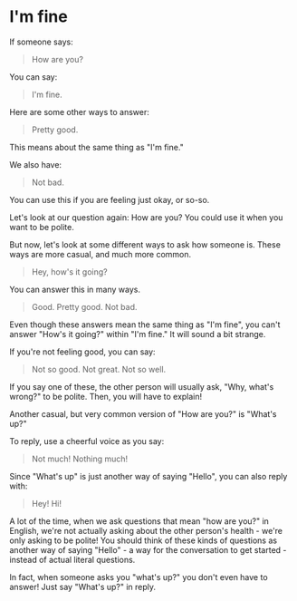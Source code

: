 # I'm fine

If someone says:
> How are you?

You can say:
> I'm fine.

Here are some other ways to answer:
> Pretty good.

This means about the same thing as "I'm fine."

We also have:
> Not bad.

You can use this if you are feeling just okay, or so-so.

Let's look at our question again: How are you?
You could use it when you want to be polite.

But now, let's look at some different ways to ask how someone is.
These ways are more casual, and much more common.

> Hey, how's it going?

You can answer this in many ways.
> Good.
> Pretty good.
> Not bad.

Even though these answers mean the same thing as "I'm fine", you can't answer "How's it going?" within "I'm fine." It will sound a bit strange.

If you're not feeling good, you can say:
> Not so good.
> Not great.
> Not so well.

If you say one of these, the other person will usually ask, "Why, what's wrong?" to be polite. Then, you will have to explain!

Another casual, but very common version of "How are you?" is "What's up?"

To reply, use a cheerful voice as you say:
> Not much!
> Nothing much!

Since "What's up" is just another way of saying "Hello", you can also reply with:
> Hey!
> Hi!

A lot of the time, when we ask questions that mean "how are you?" in English, we're not actually asking about the other person's health - we're only asking to be polite! You should think of these kinds of questions as another way of saying "Hello" - a way for the conversation to get started - instead of actual literal questions.

In fact, when someone asks you "what's up?" you don't even have to answer! Just say "What's up?" in reply.

